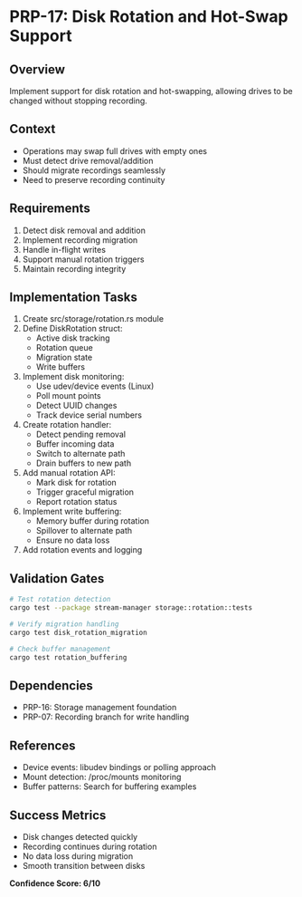 # PRP-17: Disk Rotation and Hot-Swap Support

## Overview
Implement support for disk rotation and hot-swapping, allowing drives to be changed without stopping recording.

## Context
- Operations may swap full drives with empty ones
- Must detect drive removal/addition
- Should migrate recordings seamlessly
- Need to preserve recording continuity

## Requirements
1. Detect disk removal and addition
2. Implement recording migration
3. Handle in-flight writes
4. Support manual rotation triggers
5. Maintain recording integrity

## Implementation Tasks
1. Create src/storage/rotation.rs module
2. Define DiskRotation struct:
   - Active disk tracking
   - Rotation queue
   - Migration state
   - Write buffers
3. Implement disk monitoring:
   - Use udev/device events (Linux)
   - Poll mount points
   - Detect UUID changes
   - Track device serial numbers
4. Create rotation handler:
   - Detect pending removal
   - Buffer incoming data
   - Switch to alternate path
   - Drain buffers to new path
5. Add manual rotation API:
   - Mark disk for rotation
   - Trigger graceful migration
   - Report rotation status
6. Implement write buffering:
   - Memory buffer during rotation
   - Spillover to alternate path
   - Ensure no data loss
7. Add rotation events and logging

## Validation Gates
```bash
# Test rotation detection
cargo test --package stream-manager storage::rotation::tests

# Verify migration handling
cargo test disk_rotation_migration

# Check buffer management
cargo test rotation_buffering
```

## Dependencies
- PRP-16: Storage management foundation
- PRP-07: Recording branch for write handling

## References
- Device events: libudev bindings or polling approach
- Mount detection: /proc/mounts monitoring
- Buffer patterns: Search for buffering examples

## Success Metrics
- Disk changes detected quickly
- Recording continues during rotation
- No data loss during migration
- Smooth transition between disks

**Confidence Score: 6/10**